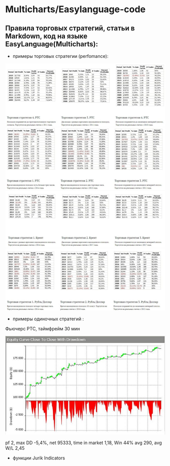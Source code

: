 # Multicharts/Easylanguage-code

## Правила торговых стратегий, статьи в Markdown, код на языке EasyLanguage(Multicharts):


* примеры торговых стратегии (perfomance):

<img src="https://raw.githubusercontent.com/Ragve-hub/scribble/gh-pages/images/str2-1024x405.jpg" alt="2">
<img src="https://raw.githubusercontent.com/Ragve-hub/scribble/gh-pages/images/str1-1024x400.jpg" alt="1">
<img src="https://raw.githubusercontent.com/Ragve-hub/scribble/gh-pages/images/str3-1024x361.jpg" alt="3">
<img src="https://raw.githubusercontent.com/Ragve-hub/scribble/gh-pages/images/str4-1024x398.jpg" alt="4">

* примеры одиночных стратегий :

 Фьючерс РТС, таймфрейм 30 мин

<img src="https://raw.githubusercontent.com/Ragve-hub/scribble/gh-pages/images/fonarik_backtest.jpg" alt="">

pf 2, max DD -5,4%, net 95333, time in market 1,18,
Win 44% avg 290, avg W/L 2,45

* функции Jurik Indicators
